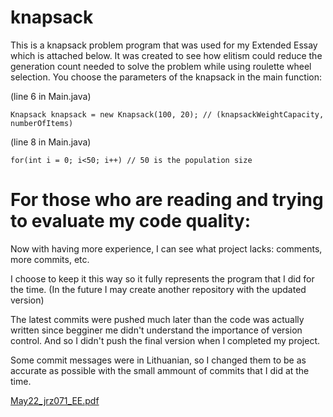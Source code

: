 # knapsack
This is a knapsack problem program that was used for my Extended Essay which is attached below. It was created to see how elitism could reduce the generation count needed to solve the problem while using roulette wheel selection.
You choose the parameters of the knapsack in the main function:

(line 6 in Main.java)
```
Knapsack knapsack = new Knapsack(100, 20); // (knapsackWeightCapacity, numberOfItems)
```

(line 8 in Main.java)
```
for(int i = 0; i<50; i++) // 50 is the population size
```





# **For those who are reading and trying to evaluate my code quality:**

Now with having more experience, I can see what project lacks: comments, more commits, etc.

I choose to keep it this way so it fully represents the program that I did for the time. (In the future I may create another repository with the updated version)

The latest commits were pushed much later than the code was actually written since begginer me didn't understand the importance of version control. And so I didn't push the final version when I completed my project.

Some commit messages were in Lithuanian, so I changed them to be as accurate as possible with the small ammount of commits that I did at the time.


[May22_jrz071_EE.pdf](https://github.com/TitasZievys/knapsack/files/10051828/May22_jrz071_EE.pdf)
